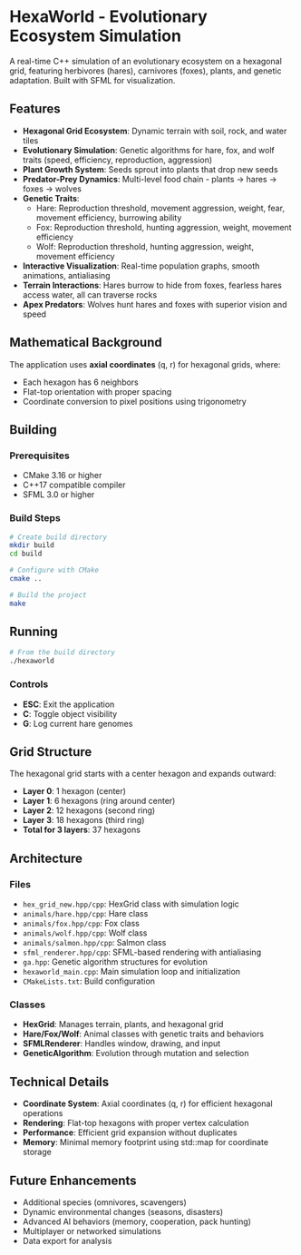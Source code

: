 # HexaWorld - Evolutionary Ecosystem Simulation

A real-time C++ simulation of an evolutionary ecosystem on a hexagonal grid, featuring herbivores (hares), carnivores (foxes), plants, and genetic adaptation. Built with SFML for visualization.

## Features

- **Hexagonal Grid Ecosystem**: Dynamic terrain with soil, rock, and water tiles
- **Evolutionary Simulation**: Genetic algorithms for hare, fox, and wolf traits (speed, efficiency, reproduction, aggression)
- **Plant Growth System**: Seeds sprout into plants that drop new seeds
- **Predator-Prey Dynamics**: Multi-level food chain - plants → hares → foxes → wolves
- **Genetic Traits**:
  - Hare: Reproduction threshold, movement aggression, weight, fear, movement efficiency, burrowing ability
  - Fox: Reproduction threshold, hunting aggression, weight, movement efficiency
  - Wolf: Reproduction threshold, hunting aggression, weight, movement efficiency
- **Interactive Visualization**: Real-time population graphs, smooth animations, antialiasing
- **Terrain Interactions**: Hares burrow to hide from foxes, fearless hares access water, all can traverse rocks
- **Apex Predators**: Wolves hunt hares and foxes with superior vision and speed

## Mathematical Background

The application uses **axial coordinates** (q, r) for hexagonal grids, where:
- Each hexagon has 6 neighbors
- Flat-top orientation with proper spacing
- Coordinate conversion to pixel positions using trigonometry

## Building

### Prerequisites

- CMake 3.16 or higher
- C++17 compatible compiler
- SFML 3.0 or higher

### Build Steps

```bash
# Create build directory
mkdir build
cd build

# Configure with CMake
cmake ..

# Build the project
make
```

## Running

```bash
# From the build directory
./hexaworld
```

### Controls

- **ESC**: Exit the application
- **C**: Toggle object visibility
- **G**: Log current hare genomes

## Grid Structure

The hexagonal grid starts with a center hexagon and expands outward:

- **Layer 0**: 1 hexagon (center)
- **Layer 1**: 6 hexagons (ring around center)
- **Layer 2**: 12 hexagons (second ring)
- **Layer 3**: 18 hexagons (third ring)
- **Total for 3 layers**: 37 hexagons

## Architecture

### Files

- `hex_grid_new.hpp/cpp`: HexGrid class with simulation logic
- `animals/hare.hpp/cpp`: Hare class
- `animals/fox.hpp/cpp`: Fox class
- `animals/wolf.hpp/cpp`: Wolf class
- `animals/salmon.hpp/cpp`: Salmon class
- `sfml_renderer.hpp/cpp`: SFML-based rendering with antialiasing
- `ga.hpp`: Genetic algorithm structures for evolution
- `hexaworld_main.cpp`: Main simulation loop and initialization
- `CMakeLists.txt`: Build configuration

### Classes

- **HexGrid**: Manages terrain, plants, and hexagonal grid
- **Hare/Fox/Wolf**: Animal classes with genetic traits and behaviors
- **SFMLRenderer**: Handles window, drawing, and input
- **GeneticAlgorithm**: Evolution through mutation and selection

## Technical Details

- **Coordinate System**: Axial coordinates (q, r) for efficient hexagonal operations
- **Rendering**: Flat-top hexagons with proper vertex calculation
- **Performance**: Efficient grid expansion without duplicates
- **Memory**: Minimal memory footprint using std::map for coordinate storage

## Future Enhancements

- Additional species (omnivores, scavengers)
- Dynamic environmental changes (seasons, disasters)
- Advanced AI behaviors (memory, cooperation, pack hunting)
- Multiplayer or networked simulations
- Data export for analysis